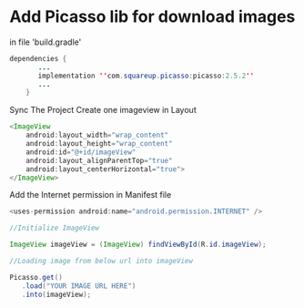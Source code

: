 # Add Picasso lib for download images

in file 'build.gradle'
```java
dependencies {
       ...
       implementation ''com.squareup.picasso:picasso:2.5.2''
       ...
    }
```
Sync The Project Create one imageview in Layout
```java
<ImageView
    android:layout_width="wrap_content"
    android:layout_height="wrap_content"
    android:id="@+id/imageView"
    android:layout_alignParentTop="true"
    android:layout_centerHorizontal="true">
</ImageView>
```
Add the Internet permission in Manifest file
```java
<uses-permission android:name="android.permission.INTERNET" />

//Initialize ImageView

ImageView imageView = (ImageView) findViewById(R.id.imageView);

//Loading image from below url into imageView

Picasso.get()
   .load("YOUR IMAGE URL HERE")
   .into(imageView);

```
